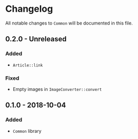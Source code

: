 # Changelog

All notable changes to `Common` will be documented in this file.

## 0.2.0 - Unreleased

### Added
- `Article::link`

### Fixed
- Empty images in `ImageConverter::convert`

## 0.1.0 - 2018-10-04

### Added
- `Common` library